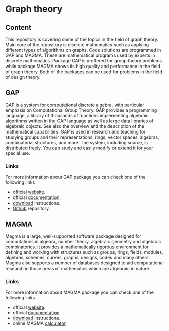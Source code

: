# Graph theory 

## Content
This repository is covering some of the topics in the field of graph theory. Main core of the repository is discrete mathematics such as applying different types of algorithms on graphs.
Code solutions are programmed in GAP and MAGMA. These are mathematical programs used by experts in discrete mathematics. Package GAP is preffered for group theory problems while package MAGMA shows its high quality and performance in the field of graph theory. Both of the packages can be used for problems in the field of design theory. 

## GAP
GAP is a system for computational discrete algebra, with particular emphasis on Computational Group Theory. GAP provides a programming language, a library of thousands of functions implementing algebraic algorithms written in the GAP language as well as large data libraries of algebraic objects. See also the overview and the description of the mathematical capabilities. GAP is used in research and teaching for studying groups and their representations, rings, vector spaces, algebras, combinatorial structures, and more. The system, including source, is distributed freely. You can study and easily modify or extend it for your special use.

### Links 
For more information about GAP package you can check one of the following links
- official [website](https://www.gap-system.org/).
- official [documentation](https://www.gap-system.org/Doc/doc.html).
- [download](https://www.gap-system.org/Releases/index.html) instructions.
- [Github](https://github.com/gap-system/gap) repository.

##  MAGMA
Magma is a large, well-supported software package designed for computations in algebra, number theory, algebraic geometry and algebraic combinatorics. It provides a mathematically rigorous environment for defining and working with structures such as groups, rings, fields, modules, algebras, schemes, curves, graphs, designs, codes and many others. Magma also supports a number of databases designed to aid computational research in those areas of mathematics which are algebraic in nature.

### Links
For more information about MAGMA package you can check one of the following links
- official [website](http://magma.maths.usyd.edu.au/magma/).
- official [documentation](http://magma.maths.usyd.edu.au/magma/documentation/).
- [download](http://magma.maths.usyd.edu.au/magma/download/all/) instructions.
- online MAGMA [calculator](http://magma.maths.usyd.edu.au/calc/).
